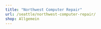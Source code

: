 ```yaml
---
title: "Northwest Computer Repair"
url: /seattle/northwest-computer-repair/
shop: Allgemein
---
```

